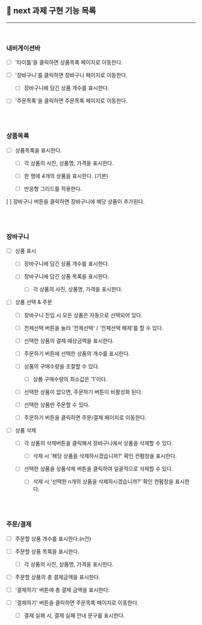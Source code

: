 ## 📝 next 과제 구현 기능 목록

---

<br/>

### 내비게이션바

- [ ] '타이틀'을 클릭하면 상품목록 페이지로 이동한다.

- [ ] '장바구니'를 클릭하면 장바구니 페이지로 이동한다.

  - [ ] 장바구니에 담긴 상품 개수를 표시한다.

- [ ] '주문목록'을 클릭하면 주문목록 페이지로 이동한다.

<br/><br/>

### 상품목록

- [ ] 상품목록을 표시한다.

  - [ ] 각 상품의 사진, 상품명, 가격을 표시한다.

  - [ ] 한 행에 4개의 상품을 표시한다. (기본)

  - [ ] 반응형 그리드를 적용한다.

[ ] 장바구니 버튼을 클릭하면 장바구니에 해당 상품이 추가된다.

<br/><br/>

### 장바구니

- [ ] 상품 표시

  - [ ] 장바구니에 담긴 상품 개수를 표시한다.

  - [ ] 장바구니에 담긴 상품 목록을 표시한다.

    - [ ] 각 상품의 사진, 상품명, 가격을 표시한다.

- [ ] 상품 선택 & 주문

  - [ ] 장바구니 진입 시 모든 상품은 자동으로 선택되어 있다.

  - [ ] 전체선택 버튼을 눌러 '전체선택' / '전체선택 해제'를 할 수 있다.

  - [ ] 선택한 상품의 결제 예상금액을 표시한다.

  - [ ] 주문하기 버튼에 선택한 상품의 개수를 표시한다.

  - [ ] 상품의 구매수량을 조절할 수 있다.

    - [ ] 상품 구매수량의 최소값은 '1'이다.

  - [ ] 선택한 상품이 없으면, 주문하기 버튼이 비활성화 된다.

  - [ ] 선택한 상품만 주문할 수 있다.

  - [ ] 주문하기 버튼을 클릭하면 주문/결제 페이지로 이동한다.

- [ ] 상품 삭제

  - [ ] 각 상품의 삭제버튼을 클릭해서 장바구니에서 상품을 삭제할 수 있다.

    - [ ] 삭제 시 '해당 상품을 삭제하시겠습니까?' 확인 컨펌창을 표시한다.

  - [ ] 선택한 상품을 상품삭제 버튼을 클릭하여 일괄적으로 삭제할 수 있다.

    - [ ] 삭제 시 '선택한 n개의 상품을 삭제하시겠습니까?' 확인 컨펌창을 표시한다.

<br/><br/>

### 주문/결제

- [ ] 주문할 상품 개수를 표시한다.(n건)

- [ ] 주문할 상품 목록을 표시한다.

  - [ ] 각 상품의 사진, 상품명, 가격을 표시한다.

- [ ] 주문할 상품의 총 결제금액을 표시한다.

- [ ] '결제하기' 버튼에 총 결제 금액을 표시한다.

- [ ] '결제하기' 버튼을 클릭하면 주문목록 페이지로 이동한다.

  - [ ] 결제 실패 시, 결제 실패 안내 문구를 표시한다.
